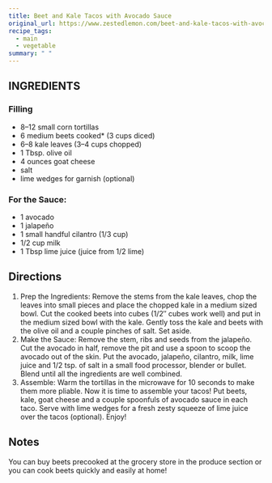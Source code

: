 ```yaml
---
title: Beet and Kale Tacos with Avocado Sauce
original_url: https://www.zestedlemon.com/beet-and-kale-tacos-with-avocado-sauce
recipe_tags:
  - main
  - vegetable
summary: " "
---
```


## INGREDIENTS

### Filling

* 8–12 small corn tortillas
* 6 medium beets cooked* (3 cups diced)
* 6–8 kale leaves (3–4 cups chopped)
* 1 Tbsp. olive oil
* 4 ounces goat cheese
* salt
* lime wedges for garnish (optional)

### For the Sauce:

* 1 avocado
* 1 jalapeño
* 1 small handful cilantro (1/3 cup)
* 1/2 cup milk
* 1 Tbsp lime juice (juice from 1/2 lime)

## Directions

1. Prep the Ingredients: Remove the stems from the kale leaves, chop the leaves into small pieces and place the chopped kale in a medium sized bowl. Cut the cooked beets into cubes (1/2″ cubes work well) and put in the medium sized bowl with the kale. Gently toss the kale and beets with the olive oil and a couple pinches of salt. Set aside.
1. Make the Sauce: Remove the stem, ribs and seeds from the jalapeño. Cut the avocado in half, remove the pit and use a spoon to scoop the avocado out of the skin. Put the avocado, jalapeño, cilantro, milk, lime juice and 1/2 tsp. of salt in a small food processor, blender or bullet. Blend until all the ingredients are well combined.
1. Assemble: Warm the tortillas in the microwave for 10 seconds to make them more pliable. Now it is time to assemble your tacos! Put beets, kale, goat cheese and a couple spoonfuls of avocado sauce in each taco. Serve with lime wedges for a fresh zesty squeeze of lime juice over the tacos (optional). Enjoy!

## Notes

You can buy beets precooked at the grocery store in the produce section or you can cook beets quickly and easily at  home!